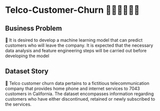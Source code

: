 # Telco-Customer-Churn 📲📡👨‍👩‍👧‍👦

## Business Problem
📃 It is desired to develop a machine learning model that can predict customers who will leave the company. It is expected that the necessary data analysis and feature engineering steps will be carried out before developing the model

## Dataset Story
🧮 Telco customer churn data pertains to a fictitious telecommunication company that provides home phone and internet services to 7043 customers in California. The dataset encompasses information regarding customers who have either discontinued, retained or newly subscribed to the services.

